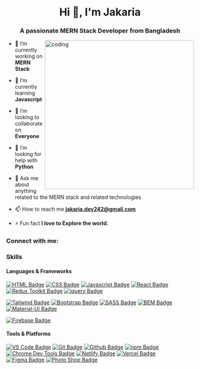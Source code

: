 <h1 align="center">Hi 👋, I'm Jakaria</h1>
<h3 align="center">A passionate MERN Stack Developer from Bangladesh</h3>

<img align="right" alt="coding" width="400" src="https://media4.giphy.com/media/qgQUggAC3Pfv687qPC/giphy.gif">

- 🔭 I’m currently working on **MERN Stack**

- 🌱 I’m currently learning **Javascript**

- 👯 I’m looking to collaborate on **Everyone**

- 🤝 I’m looking for help with **Python**

- 💬 Ask me about anything related to the MERN stack and related technologies

- 📫 How to reach me **jakaria.dev242@gmail.com**

- ⚡ Fun fact **I love to Explore the world.**

<h3 align="left">Connect with me:</h3>
<p align="left">
</p>

<h3 align="left">Skills</h3>

#### Languages & Frameworks

[![HTML Badge](https://img.shields.io/badge/HTML-E34F26?style=for-the-badge&logo=html5&logoColor=white)](#)
[![CSS Badge](https://img.shields.io/badge/CSS-1572B6?style=for-the-badge&logo=css3&logoColor=white)](#)
[![Javascript Badge](https://img.shields.io/badge/JavaScript-F0DB4F?style=for-the-badge&logo=javascript&logoColor=black)](#)
[![React Badge](https://img.shields.io/badge/-React-61DBFB?style=for-the-badge&logo=react&logoColor=black)](#)
[![Redux Toolkit Badge](https://img.shields.io/badge/redux-764ABC?style=for-the-badge&logo=redux&logoColor=black)](#)
[![jquery Badge](https://img.shields.io/badge/jquery-0769AD?style=for-the-badge&logo=jquery&logoColor=black)](#)

[![Tailwind Badge](https://img.shields.io/badge/Tailwind%20CSS-29A5E9?style=for-the-badge&logo=tailwindcss&logoColor=white)](#)
[![Bootstrap Badge](https://img.shields.io/badge/Bootstrap-7510F7?style=for-the-badge&logo=bootstrap&logoColor=white)](#)
[![SASS Badge](https://img.shields.io/badge/Sass-CC6699?style=for-the-badge&logo=sass&logoColor=white)](#)
[![BEM Badge](https://img.shields.io/badge/bem-000000?style=for-the-badge&logo=bem&logoColor=white)](#)
[![Material-UI Badge](https://img.shields.io/badge/Material%20UI-007FFF?style=for-the-badge&logo=mui&logoColor=white)](#)

[![Firebase Badge](https://img.shields.io/badge/firebase-ffca28?style=for-the-badge&logo=firebase&logoColor=black)](#)

#### Tools & Platforms

[![VS Code Badge](https://img.shields.io/badge/VS_Code-0078D4?style=for-the-badge&logo=visual%20studio%20code&logoColor=white)](#)
[![Git Badge](https://img.shields.io/badge/GIT-E44C30?style=for-the-badge&logo=git&logoColor=white)](#)
[![Github Badge](https://img.shields.io/badge/GitHub-000000?style=for-the-badge&logo=github&logoColor=white)](#)
[![npm Badge](https://img.shields.io/badge/npm-CB3837?style=for-the-badge&logo=npm&logoColor=white)](#)
[![Chrome Dev Tools Badge](https://img.shields.io/badge/Chrome_Dev_Tools-4285F4?style=for-the-badge&logo=Google-chrome&logoColor=white)](#)
[![Netlify Badge](https://img.shields.io/badge/Netlify-00C7B7?style=for-the-badge&logo=netlify&logoColor=white)](#)
[![Vercel Badge](https://img.shields.io/badge/Vercel-000000?style=for-the-badge&logo=vercel&logoColor=white)](#)
[![Figma Badge](https://img.shields.io/badge/figma-red?style=for-the-badge&logo=figma&logoColor=white)](#)
[![Photo Shop Badge](https://img.shields.io/badge/adobephotoshop-31A8FF?style=for-the-badge&logo=adobephotoshop&logoColor=white)](#)
